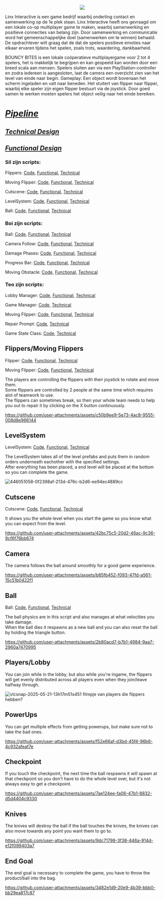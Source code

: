 <p align="center">
  <img src="https://github.com/user-attachments/assets/8b6602dc-4fd0-44df-b895-cb9d44e220c5"></img>
</p>


Linx Interactive is een game bedrijf waarbij onderling contact en samenwerking op de 1e plek staan.
Linx Interactive heeft ons gevraagd om een lokale co-op multiplayer game te maken, waarbij
samenwerking en positieve connecties van belang zijn. Door samenwerking en communicatie word het
gemeenschappelijke doel (samenwerken om te winnen) behaald.
De opdrachtever wilt graag dat de dat de spelers positieve emoties naar elkaar ervaren tijdens het
spelen, zoals trots, waardering, dankbaarheid.

BOUNCY BITES is een lokale coöperatieve multiplayergame voor 2 tot 4 spelers, het is makkelijk te begrijpen en kan gespeeld kan worden door een breed scala aan mensen. Spelers sluiten aan via
een PlayStation-controller en zodra iedereen is aangesloten, laat de camera een overzicht zien van het
level van einde naar begin.
Gameplay:
Een object wordt bovenaan het scherm ingeladen en valt naar beneden. Het stuitert van flipper naar
flipper, waarbij elke speler zijn eigen flipper bestuurt via de joystick. Door goed samen te werken
moeten spelers het object veilig naar het einde bereiken.

# [*Pipeline*](https://github.com/Masenkyo/Examen/wiki/Pipeline "Pipeline")

## [*Technical Design*](https://github.com/Masenkyo/Examen/wiki/Technical-design "Technical Design")
## [*Functional Design*](https://github.com/Masenkyo/Examen/wiki/Functional-Design "Functional Design")
  
### Sil zijn scripts:  
  
Flippers: [Code](https://github.com/Masenkyo/Examen/blob/master/Assets/Scripts/Flippers/Flipper.cs "Flippers"),  [Functional](https://github.com/Masenkyo/Examen/wiki/Functional-Design#flippers "Functional Design"), [Technical](https://github.com/Masenkyo/Examen/wiki/Technical-design#flippers "Technical Design")  
  
Moving Flipper: [Code](https://github.com/Masenkyo/Examen/blob/master/Assets/Scripts/Flippers/MovingFlipper.cs "Moving Flipper"), [Functional](https://github.com/Masenkyo/Examen/wiki/Functional-Design#flippers "Functional Design"), [Technical](https://github.com/Masenkyo/Examen/wiki/Technical-design#moving-flipper "Technical Design")  
  
Cutscene: [Code](https://github.com/Masenkyo/Examen/blob/master/Assets/Scripts/Camera/Cutscene.cs "Cutscene"),  [Functional](https://github.com/Masenkyo/Examen/wiki/Functional-Design#camera "Functional Design"), [Technical](https://github.com/Masenkyo/Examen/wiki/Technical-design#cutscene "Technical Design")  
  
LevelSystem: [Code](https://github.com/Masenkyo/Examen/blob/master/Assets/Scripts/Level%20Systeem/LevelSystem.cs "LevelSystem"),  [Functional](https://github.com/Masenkyo/Examen/wiki/Functional-Design#level-generation "Functional Design"), [Technical](https://github.com/Masenkyo/Examen/wiki/Technical-design#levelsystem "Technical Design")  
  
Ball: [Code](https://github.com/Masenkyo/Examen/blob/master/Assets/Scripts/Ball/Ball.cs "Ball"), [Functional](https://github.com/Masenkyo/Examen/wiki/Functional-Design#ball "Functional Design"), [Technical](https://github.com/Masenkyo/Examen/wiki/Technical-design#ball "Technical Design")  
  

### Boi zijn scripts:
  
Ball: [Code](https://github.com/Masenkyo/Examen/blob/master/Assets/Scripts/Ball/Ball.cs "Ball"), [Functional](), [Technical](https://github.com/Masenkyo/Examen/wiki/Technical-design#ball "Technical Design")  

Camera Follow: [Code](https://github.com/Masenkyo/Examen/blob/master/Assets/Scripts/Camera/Follow.cs "Camera Follow"), [Functional](), [Technical](https://github.com/Masenkyo/Examen/wiki/Technical-design#camera "Technical Design")  
  
Damage Phases: [Code](https://github.com/Masenkyo/Examen/blob/master/Assets/Scripts/Ball/Phases.cs "Damage Phases"), [Functional](), [Technical](https://github.com/Masenkyo/Examen/wiki/Technical-design#phases "Technical Design")  
  
Progress Bar: [Code](https://github.com/Masenkyo/Examen/blob/develop/Assets/Scripts/progressbar/ProgressBar.cs "Progress Bar"), [Functional](), [Technical](https://github.com/Masenkyo/Examen/wiki/Technical-design#progress-bar "Technical Design")  
  
Moving Obstacle: [Code](https://github.com/Masenkyo/Examen/blob/develop/Assets/Scripts/MovingObstacle/MovingObstacle.cs "Moving Obstacle"), [Functional](), [Technical](https://github.com/Masenkyo/Examen/wiki/Technical-design#moving-obstacle "Technical Design")  

### Teo zijn scripts:

Lobby Manager: [Code](https://github.com/Masenkyo/Examen/blob/develop/Assets/Scripts/Lobby/LobbyManager.cs "LobbyManager"), [Functional](https://github.com/Masenkyo/Examen/wiki/Functional-Design#lobby), [Technical](https://github.com/Masenkyo/Examen/wiki/Technical-design#lobby-&-gamemanager)  
  
Game Manager: [Code](https://github.com/Masenkyo/Examen/blob/develop/Assets/Scripts/GameManager/GameManager.cs "Game Manager"), [Technical](https://github.com/Masenkyo/Examen/wiki/Technical-design#lobby-&-gamemanager)  

Moving Flipper: [Code](https://github.com/Masenkyo/Examen/blob/develop/Assets/Scripts/Flippers/MovingFlipper.cs "Moving Flipper"), [Functional](https://github.com/Masenkyo/Examen/wiki/Functional-Design#flippers), [Technical](https://github.com/Masenkyo/Examen/wiki/Technical-design#flippers)  
  
Repair Prompt: [Code](https://github.com/Masenkyo/Examen/blob/develop/Assets/RepairPrompt.cs "Repair Prompt"), [Technical](https://github.com/Masenkyo/Examen/wiki/Technical-design#flippers)  
  
Game State Class: [Code](https://github.com/Masenkyo/Examen/blob/develop/Assets/Scripts/Lobby/GameStateClass.cs), [Technical](https://github.com/Masenkyo/Examen/wiki/Technical-design#lobby-&-gamemanager)  


## Flippers/Moving Flippers

Flipper: [Code](https://github.com/Masenkyo/Examen/blob/master/Assets/Scripts/Flippers/Flipper.cs "Flippers"),  [Functional](https://github.com/Masenkyo/Examen/wiki/Functional-Design#flippers "Functional Design"), [Technical](https://github.com/Masenkyo/Examen/wiki/Technical-design#flippers "Technical Design")  

Moving Flipper: [Code](https://github.com/Masenkyo/Examen/blob/master/Assets/Scripts/Flippers/MovingFlipper.cs "Moving Flipper"), [Functional](https://github.com/Masenkyo/Examen/wiki/Functional-Design#flippers "Functional Design"), [Technical](https://github.com/Masenkyo/Examen/wiki/Technical-design#moving-flipper "Technical Design")  

The players are controlling the flippers with their joystick to rotate and move them.  
Some flippers are controlled by 2 people at the same time which requires alot of teamwork to use.  
The flippers can sometimes break, so then your whole team needs to help you out to repair it by clicking on the X button continuously.  

https://github.com/user-attachments/assets/c50b9ee9-5e73-4ac8-9555-008d8e966144

## LevelSystem

LevelSystem: [Code](https://github.com/Masenkyo/Examen/blob/master/Assets/Scripts/Level%20Systeem/LevelSystem.cs "LevelSystem"),  [Functional](https://github.com/Masenkyo/Examen/wiki/Functional-Design#level-generation "Functional Design"), [Technical](https://github.com/Masenkyo/Examen/wiki/Technical-design#levelsystem "Technical Design")  

The LevelSystem takes all of the level prefabs and puts them in random orders underneath eachother with the specified settings.  
After everything has been placed, a end level will be placed at the bottom so you can complete the game.  

![446051058-0f2398af-213d-476c-b2d6-ee94ec4889cc](https://github.com/user-attachments/assets/d1103c39-1bc2-49be-9caf-c31b0ba639ed)

## Cutscene

Cutscene: [Code](https://github.com/Masenkyo/Examen/blob/master/Assets/Scripts/Camera/Cutscene.cs "Cutscene"),  [Functional](https://github.com/Masenkyo/Examen/wiki/Functional-Design#camera "Functional Design"), [Technical](https://github.com/Masenkyo/Examen/wiki/Technical-design#cutscene "Technical Design")  

It shows you the whole level when you start the game so you know what you can expect from the level.  

https://github.com/user-attachments/assets/42bc75c5-20d2-46ac-9c36-9cf6f76bb674 

## Camera

The camera follows the ball around smoothly for a good game experience.  

https://github.com/user-attachments/assets/b85fb452-f093-47fd-a561-15c51b0422f1

## Ball

Ball: [Code](https://github.com/Masenkyo/Examen/blob/master/Assets/Scripts/Ball/Ball.cs "Ball"), [Functional](https://github.com/Masenkyo/Examen/wiki/Functional-Design#ball "Functional Design"), [Technical](https://github.com/Masenkyo/Examen/wiki/Technical-design#ball "Technical Design")  

The ball physics are in this script and also manages at what velocities you take damage.  
When the ball dies it respawns as a new ball and you can also reset the ball by holding the triangle button.  

https://github.com/user-attachments/assets/2b80acd7-b7b1-4984-9aa7-2960a7470995

## Players/Lobby

You can join while in the lobby, but also while you're ingame, the flippers will get evenly distributed across all players even when they join/leave halfway through.  

![vlcsnap-2025-05-21-13h17m51s451](https://github.com/user-attachments/assets/579a8929-618a-4fc5-b59c-bc29b5a3e9f3)
filmpje van players die flippers hebben?

## PowerUps

You can get multiple effects from getting powerups, but make sure not to take the bad ones.  

https://github.com/user-attachments/assets/f52e66af-d3bd-45f4-96b6-4c932afeaf7e

## Checkpoint

If you touch the checkpoint, the next time the ball respawns it will spawn at that checkpoint so you don't have to do the whole level over, but it's not always easy to get a checkpoint.  

https://github.com/user-attachments/assets/7ae124ee-fa06-47b1-8832-d5d4404c9330

## Knives

The knives will destroy the ball if the ball touches the knives, the knives can also move towards any point you want them to go to.  

https://github.com/user-attachments/assets/9dc71798-3f38-446a-914d-e12f099403a7

## End Goal

The end goal is necessary to complete the game, you have to throw the product/ball into the bag.  

https://github.com/user-attachments/assets/3482e1d9-20e9-4b39-bbb0-bb29ea817c87

